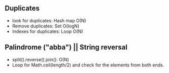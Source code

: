 ## Duplicates
* look for duplicates: Hash map O(N)
* Remove duplicates: Set O(logN)
* Indexes for duplicates: Loop O(N)

## Palindrome ("abba") || String reversal
* split().reverse().join(): O(N)
* Loop for Math.ceil(length/2) and check for the elements from both ends.
